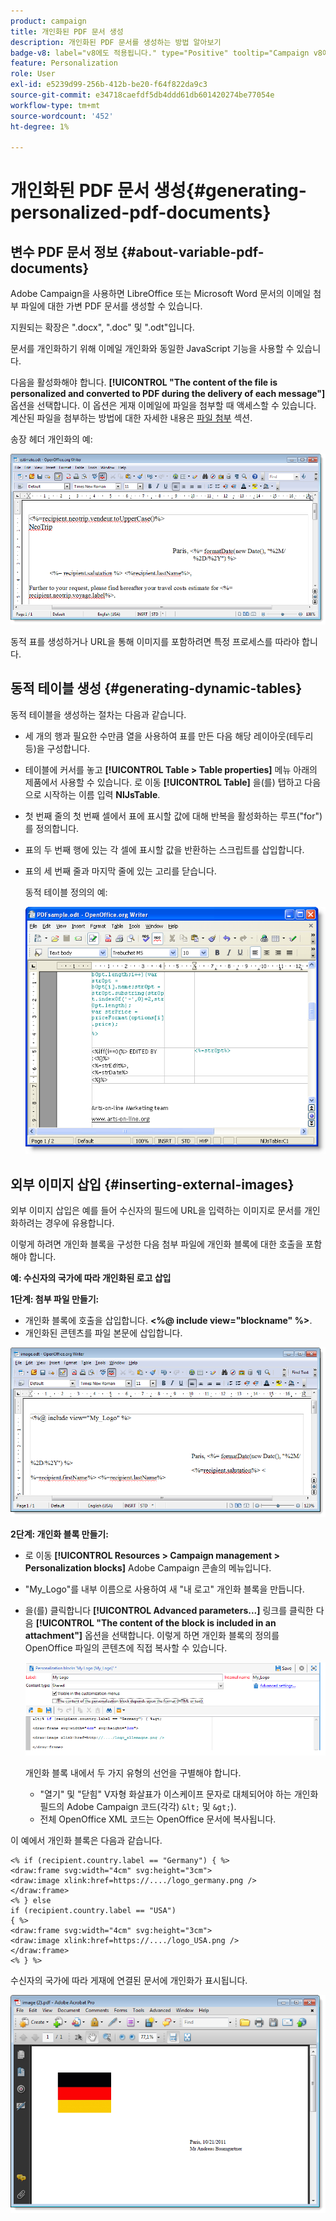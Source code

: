 ```yaml
---
product: campaign
title: 개인화된 PDF 문서 생성
description: 개인화된 PDF 문서를 생성하는 방법 알아보기
badge-v8: label="v8에도 적용됩니다." type="Positive" tooltip="Campaign v8에도 적용됩니다."
feature: Personalization
role: User
exl-id: e5239d99-256b-412b-be20-f64f822da9c3
source-git-commit: e34718caefdf5db4ddd61db601420274be77054e
workflow-type: tm+mt
source-wordcount: '452'
ht-degree: 1%

---
```


# 개인화된 PDF 문서 생성{#generating-personalized-pdf-documents}

## 변수 PDF 문서 정보 {#about-variable-pdf-documents}

Adobe Campaign을 사용하면 LibreOffice 또는 Microsoft Word 문서의 이메일 첨부 파일에 대한 가변 PDF 문서를 생성할 수 있습니다.

지원되는 확장은 &quot;.docx&quot;, &quot;.doc&quot; 및 &quot;.odt&quot;입니다.

문서를 개인화하기 위해 이메일 개인화와 동일한 JavaScript 기능을 사용할 수 있습니다.

다음을 활성화해야 합니다. **[!UICONTROL "The content of the file is personalized and converted to PDF during the delivery of each message"]** 옵션을 선택합니다. 이 옵션은 게재 이메일에 파일을 첨부할 때 액세스할 수 있습니다. 계산된 파일을 첨부하는 방법에 대한 자세한 내용은 [파일 첨부](attaching-files.md) 섹션.

송장 헤더 개인화의 예:

![](assets/s_ncs_pdf_simple.png)

동적 표를 생성하거나 URL을 통해 이미지를 포함하려면 특정 프로세스를 따라야 합니다.

## 동적 테이블 생성 {#generating-dynamic-tables}

동적 테이블을 생성하는 절차는 다음과 같습니다.

* 세 개의 행과 필요한 수만큼 열을 사용하여 표를 만든 다음 해당 레이아웃(테두리 등)을 구성합니다.
* 테이블에 커서를 놓고 **[!UICONTROL Table > Table properties]** 메뉴 아래의 제품에서 사용할 수 있습니다. 로 이동 **[!UICONTROL Table]** 을(를) 탭하고 다음으로 시작하는 이름 입력 **NlJsTable**.
* 첫 번째 줄의 첫 번째 셀에서 표에 표시할 값에 대해 반복을 활성화하는 루프(&quot;for&quot;)를 정의합니다.
* 표의 두 번째 행에 있는 각 셀에 표시할 값을 반환하는 스크립트를 삽입합니다.
* 표의 세 번째 줄과 마지막 줄에 있는 고리를 닫습니다.

  동적 테이블 정의의 예:

  ![](assets/s_ncs_pdf_table.png)

## 외부 이미지 삽입 {#inserting-external-images}

외부 이미지 삽입은 예를 들어 수신자의 필드에 URL을 입력하는 이미지로 문서를 개인화하려는 경우에 유용합니다.

이렇게 하려면 개인화 블록을 구성한 다음 첨부 파일에 개인화 블록에 대한 호출을 포함해야 합니다.

**예: 수신자의 국가에 따라 개인화된 로고 삽입**

**1단계: 첨부 파일 만들기:**

* 개인화 블록에 호출을 삽입합니다. **&lt;%@ include view=&quot;blockname&quot; %>**.
* 개인화된 콘텐츠를 파일 본문에 삽입합니다.

![](assets/s_ncs_open_office_blocdeperso.png)

**2단계: 개인화 블록 만들기:**

* 로 이동 **[!UICONTROL Resources > Campaign management > Personalization blocks]** Adobe Campaign 콘솔의 메뉴입니다.
* &quot;My_Logo&quot;를 내부 이름으로 사용하여 새 &quot;내 로고&quot; 개인화 블록을 만듭니다.
* 을(를) 클릭합니다 **[!UICONTROL Advanced parameters...]** 링크를 클릭한 다음 **[!UICONTROL "The content of the block is included in an attachment"]** 옵션을 선택합니다. 이렇게 하면 개인화 블록의 정의를 OpenOffice 파일의 콘텐츠에 직접 복사할 수 있습니다.

  ![](assets/s_ncs_pdf_bloc_option.png)

  개인화 블록 내에서 두 가지 유형의 선언을 구별해야 합니다.

   * &quot;열기&quot; 및 &quot;닫힘&quot; V자형 화살표가 이스케이프 문자로 대체되어야 하는 개인화 필드의 Adobe Campaign 코드(각각) `&lt;` 및 `&gt;`).
   * 전체 OpenOffice XML 코드는 OpenOffice 문서에 복사됩니다.

이 예에서 개인화 블록은 다음과 같습니다.

```
<% if (recipient.country.label == "Germany") { %>
<draw:frame svg:width="4cm" svg:height="3cm">
<draw:image xlink:href=https://..../logo_germany.png />
</draw:frame>
<% } else
if (recipient.country.label == "USA")
{ %>
<draw:frame svg:width="4cm" svg:height="3cm">
<draw:image xlink:href=https://..../logo_USA.png />
</draw:frame>
<% } %>
```

수신자의 국가에 따라 게재에 연결된 문서에 개인화가 표시됩니다.

![](assets/s_ncs_pdf_result.png)
